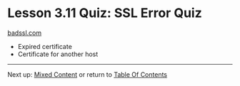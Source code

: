 # Lesson 3.11 Quiz: SSL Error Quiz

[badssl.com](https://badssl.com/)

- Expired certificate
- Certificate for another host

- - -
Next up: [Mixed Content](ND024_Part4_Lesson03_12.md) or return to [Table Of Contents](./ND024_TableOfContents.md)
